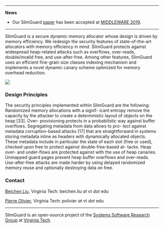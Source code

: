 * * *
**News**

- Our SlimGuard [paper](https://www.ssrg.ece.vt.edu/papers/vee2019.pdf) has been accepted
at [MIDDLEWARE 2019]().

* * *

SlimGuard is a secure dynamic memory allocator whose design is driven by memory
efficiency. We redesign the security features of state-of-the-art allocators
with memory efficiency in mind. SlimGuard protects against widespread
heap-related attacks such as overflows, over-reads, double/invalid free, and
use-after-free. Among other features, SlimGuard uses an efficient fine-grain
size classes indexing mechanism and implements a novel dynamic canary scheme
optimized for memory overhead reduction.

![](https://github.com/ssrg-vt/SlimGuard/blob/master/doc/overview.png)

### Design Principles

The security principles implemented within SlimGuard are the following:
Randomized memory allocations with a signif- icant entropy remove the capacity
by the attacker to create a deterministic layout of objects on the heap [33].
Over- provisioning protects in a probabilistic way against buffer overflows.
Segregating metadata from data allows to pro- tect against metadata
corruption-based attacks [17] that are straightforward in systems storing
metadata inline as headers with dynamically allocated objects. These metadata
include in particular the state of each slot (free or used), checked upon free
to protect against double-free-based at- tacks. Heap over- and under-flows are
protected against with the use of heap canaries. Unmapped guard pages prevent
heap buffer overflows and over-reads. Use-after-free attacks are made harder by
using delayed randomized memory reuse and optionally destroying data on free.

### Contact

[Beichen Liu](), Virginia Tech: beichen.liu *at* vt *dot* edu

[Pierre Olivier](https://sites.google.com/view/pierreolivier), Virginia Tech: polivier *at* vt *dot* edu

* * *

SlimGuard is an open-source project of the [Systems Software Research
Group](https://www.ssrg.ece.vt.edu/) at [Virginia Tech](https://vt.edu/).

